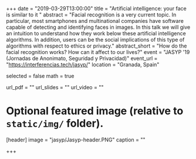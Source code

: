 +++
date = "2019-03-29T13:00:00"
title = "Artificial intelligence: your face is similar to it "
abstract = "Facial recognition is a very current topic. In particular, most smartphones and multinational companies 
have software capable of detecting and identifying faces in images. In this talk we will give an intuition to 
understand how they work below these artificial intelligence algorithms. In addition, users can be the social 
implications of this type of algorithms with respect to ethics or privacy."
abstract_short = "How do the facial recognition works? How can it affect to our lives?"
event = "JASYP '19 (Jornadas de Anonimato, Seguridad y Privacidad)"
event_url = "https://interferencias.tech/jasyp/"
location = "Granada, Spain"

selected = false
math = true

url_pdf = ""
url_slides = ""
url_video = ""

# Optional featured image (relative to `static/img/` folder).
[header]
image = "jasyp/Jasyp-header.PNG"
caption = ""

+++
